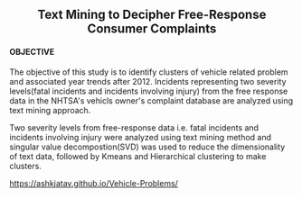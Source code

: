 ## <center>Text Mining to Decipher Free-Response Consumer Complaints<center>

#### OBJECTIVE

The objective of this study is to identify clusters of vehicle related problem and associated year trends after 2012. Incidents representing two severity levels(fatal incidents and incidents involving injury) from the free response data in the NHTSA's vehicls owner's complaint database are analyzed using text mining approach.


Two severity levels from free-response data i.e. fatal incidents and incidents involving injury were analyzed using text mining method and singular value decompostion(SVD) was used to reduce the dimensionality of text data, followed by Kmeans and Hierarchical clustering to make clusters.

https://ashkjatav.github.io/Vehicle-Problems/
